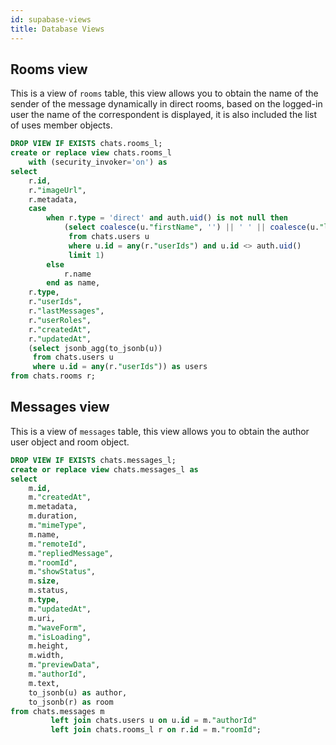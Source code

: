 ```yaml
---
id: supabase-views
title: Database Views
---
```


## Rooms view

This is a view of `rooms` table, this view allows you to obtain the name of the sender of the message dynamically in direct rooms, based on the logged-in user the name of the correspondent is displayed, it is also included the list of uses member objects.

```sql
DROP VIEW IF EXISTS chats.rooms_l;
create or replace view chats.rooms_l
    with (security_invoker='on') as
select
    r.id,
    r."imageUrl",
    r.metadata,
    case
        when r.type = 'direct' and auth.uid() is not null then
            (select coalesce(u."firstName", '') || ' ' || coalesce(u."lastName", '')
             from chats.users u
             where u.id = any(r."userIds") and u.id <> auth.uid()
             limit 1)
        else
            r.name
        end as name,
    r.type,
    r."userIds",
    r."lastMessages",
    r."userRoles",
    r."createdAt",
    r."updatedAt",
    (select jsonb_agg(to_jsonb(u))
     from chats.users u
     where u.id = any(r."userIds")) as users
from chats.rooms r;
```


## Messages view

This is a view of `messages` table, this view allows you to obtain the author user object and room object.

```sql
DROP VIEW IF EXISTS chats.messages_l;
create or replace view chats.messages_l as
select
    m.id,
    m."createdAt",
    m.metadata,
    m.duration,
    m."mimeType",
    m.name,
    m."remoteId",
    m."repliedMessage",
    m."roomId",
    m."showStatus",
    m.size,
    m.status,
    m.type,
    m."updatedAt",
    m.uri,
    m."waveForm",
    m."isLoading",
    m.height,
    m.width,
    m."previewData",
    m."authorId",
    m.text,
    to_jsonb(u) as author,
    to_jsonb(r) as room
from chats.messages m
         left join chats.users u on u.id = m."authorId"
         left join chats.rooms_l r on r.id = m."roomId";
```